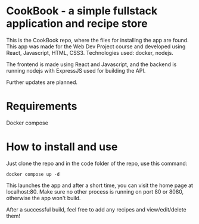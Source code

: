 # CookBook - a simple fullstack application and recipe store

This is the CookBook repo, where the files for installing the app are found. This app was made for the Web Dev Project course and developed using React, Javascript, HTML, CSS3. Technologies used: docker, nodejs.

The frontend is made using React and Javascript, and the backend is running nodejs with ExpressJS used for building the API.

Further updates are planned.

# Requirements

Docker compose

# How to install and use

Just clone the repo and in the code folder of the repo, use this command:

```
docker compose up -d
```

This launches the app and after a short time, you can visit the home page at localhost:80. Make sure no other process is running on port 80 or 8080, otherwise the app won't build.

After a successful build, feel free to add any recipes and view/edit/delete them! 


